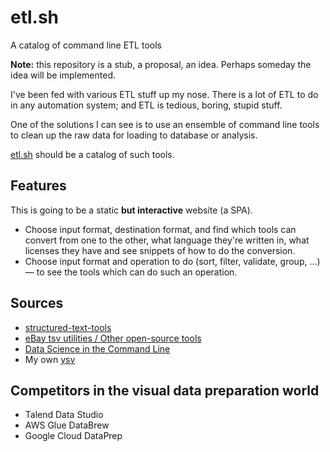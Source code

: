 # etl.sh
A catalog of command line ETL tools

**Note:** this repository is a stub, a proposal, an idea. Perhaps someday the idea will be implemented.

I've been fed with various ETL stuff up my nose. There is a lot of ETL to do in any automation system; and ETL is tedious, boring, stupid stuff.

One of the solutions I can see is to use an ensemble of command line tools to clean up the raw data for loading to database or analysis.

[etl.sh](https://etl.sh) should be a catalog of such tools.

## Features

This is going to be a static **but interactive** website (a SPA).

- Choose input format, destination format, and find which tools can convert from one to the other, what language they're written in, what licenses they have and see snippets of how to do the conversion.
- Choose input format and operation to do (sort, filter, validate, group, ...) — to see the tools which can do such an operation.

## Sources

- [structured-text-tools](https://github.com/dbohdan/structured-text-tools)
- [eBay tsv utilities / Other open-source tools](http://ebay.github.io/tsv-utils/docs/OtherToolkits.html)
- [Data Science in the Command Line](https://www.datascienceatthecommandline.com/)
- My own [ysv](https://github.com/ysv-rs/)


## Competitors in the visual data preparation world

- Talend Data Studio
- AWS Glue DataBrew
- Google Cloud DataPrep

